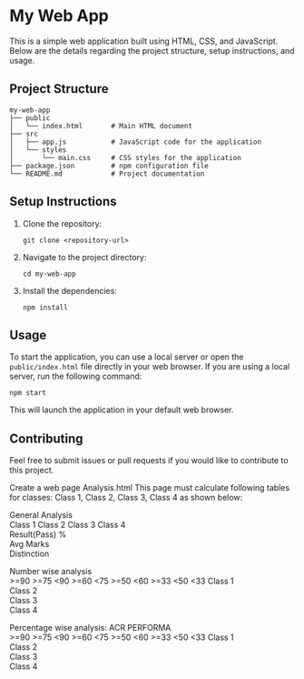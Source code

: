 # My Web App

This is a simple web application built using HTML, CSS, and JavaScript. Below are the details regarding the project structure, setup instructions, and usage.

## Project Structure

```
my-web-app
├── public
│   └── index.html       # Main HTML document
├── src
│   ├── app.js           # JavaScript code for the application
│   └── styles
│       └── main.css     # CSS styles for the application
├── package.json         # npm configuration file
└── README.md            # Project documentation
```

## Setup Instructions

1. Clone the repository:
   ```
   git clone <repository-url>
   ```

2. Navigate to the project directory:
   ```
   cd my-web-app
   ```

3. Install the dependencies:
   ```
   npm install
   ```

## Usage

To start the application, you can use a local server or open the `public/index.html` file directly in your web browser. If you are using a local server, run the following command:

```
npm start
```

This will launch the application in your default web browser.

## Contributing

Feel free to submit issues or pull requests if you would like to contribute to this project.

Create a web page Analysis.html
This page must calculate following tables for classes: Class 1,	Class 2,	Class 3,	Class 4
as shown below: 

General Analysis						
	Class 1	Class 2	Class 3	Class 4		
Result(Pass) %						
Avg Marks						
Distinction						
						
Number wise analysis						
	>=90	>=75 <90	>=60 <75	>=50 <60	>=33 <50	<33
Class 1						
Class 2						
Class 3						
Class 4						
						
Percentage wise analysis: ACR PERFORMA						
	>=90	>=75 <90	>=60 <75	>=50 <60	>=33 <50	<33
Class 1						
Class 2						
Class 3						
Class 4						
